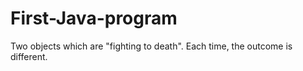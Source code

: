 # First-Java-program
Two objects which are "fighting to death". Each time, the outcome is different.
